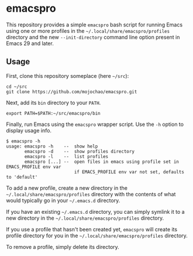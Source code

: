 # emacspro

This repository provides a simple `emacspro` bash script for running Emacs using
one or more profiles in the `~/.local/share/emacspro/profiles` directory and the
new `--init-directory` command line option present in Emacs 29 and later.

## Usage

First, clone this repository someplace (here `~/src`):

```shell
cd ~/src
git clone https://github.com/mojochao/emacspro.git
```

Next, add its `bin` directory to your `PATH`.

```shell
export PATH=$PATH:~/src/emacspro/bin
```

Finally, run Emacs using the `emacspro` wrapper script.
Use the `-h` option to display usage info.

```shell
$ emacspro -h
usage: emacspro -h    --  show help
       emacspro -d    --  show profiles directory
       emacspro -l    --  list profiles
       emacspro [...] --  open files in emacs using profile set in EMACS_PROFILE env var
                          if EMACS_PROFILE env var not set, defaults to 'default'
```

To add a new profile, create a new directory in the `~/.local/share/emacspro/profiles`
directory with the contents of what would typically go in your `~/.emacs.d` directory.

If you have an existing `~/.emacs.d` directory, you can simply symlink it to a new
directory in the `~/.local/share/emacspro/profiles` directory.

If you use a profile that hasn't been created yet, `emacspro` will create its
profile directory for you in the `~/.local/share/emacspro/profiles` directory.

To remove a profile, simply delete its directory.
